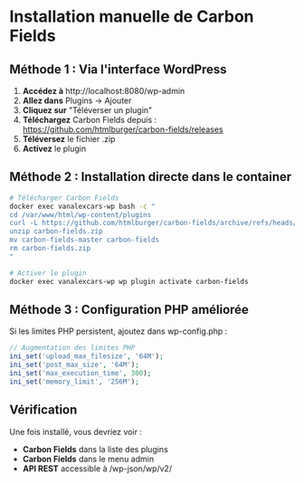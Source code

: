 # Installation manuelle de Carbon Fields

## Méthode 1 : Via l'interface WordPress

1. **Accédez à** http://localhost:8080/wp-admin
2. **Allez dans** Plugins → Ajouter
3. **Cliquez sur** "Téléverser un plugin"
4. **Téléchargez** Carbon Fields depuis : https://github.com/htmlburger/carbon-fields/releases
5. **Téléversez** le fichier .zip
6. **Activez** le plugin

## Méthode 2 : Installation directe dans le container

```bash
# Télécharger Carbon Fields
docker exec vanalexcars-wp bash -c "
cd /var/www/html/wp-content/plugins
curl -L https://github.com/htmlburger/carbon-fields/archive/refs/heads/master.zip -o carbon-fields.zip
unzip carbon-fields.zip
mv carbon-fields-master carbon-fields
rm carbon-fields.zip
"

# Activer le plugin
docker exec vanalexcars-wp wp plugin activate carbon-fields
```

## Méthode 3 : Configuration PHP améliorée

Si les limites PHP persistent, ajoutez dans wp-config.php :

```php
// Augmentation des limites PHP
ini_set('upload_max_filesize', '64M');
ini_set('post_max_size', '64M');
ini_set('max_execution_time', 300);
ini_set('memory_limit', '256M');
```

## Vérification

Une fois installé, vous devriez voir :

- **Carbon Fields** dans la liste des plugins
- **Carbon Fields** dans le menu admin
- **API REST** accessible à /wp-json/wp/v2/
